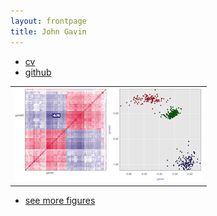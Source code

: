 ```yaml
---
layout: frontpage
title: John Gavin
---
```


<div class="navbar">
  <div class="navbar-inner">
      <ul class="nav">
          <li><a href="{{ BASE_PATH }}/assets/JohnGavin.pdf">cv</a></li>
          <li><a href="https://github.com/JohnGavin">github</a></li>
      </ul>
  </div>
</div>

<table class="wide">
<tr>
  <td class="left">
    <a href="pages/publpics/iplotCorr.html">
        <img src="assets/publpics/iplotCorr.png" alt="R/qtlcharts example" title="R/qtlcharts example"/>
    </a>
  </td>
</tr>
</table>
  
<div class="navbar">
  <div class="navbar-inner">
      <ul class="nav">
          <li><a href="morefigs.html">see more figures</a></li>
      </ul>
  </div>
</div>

